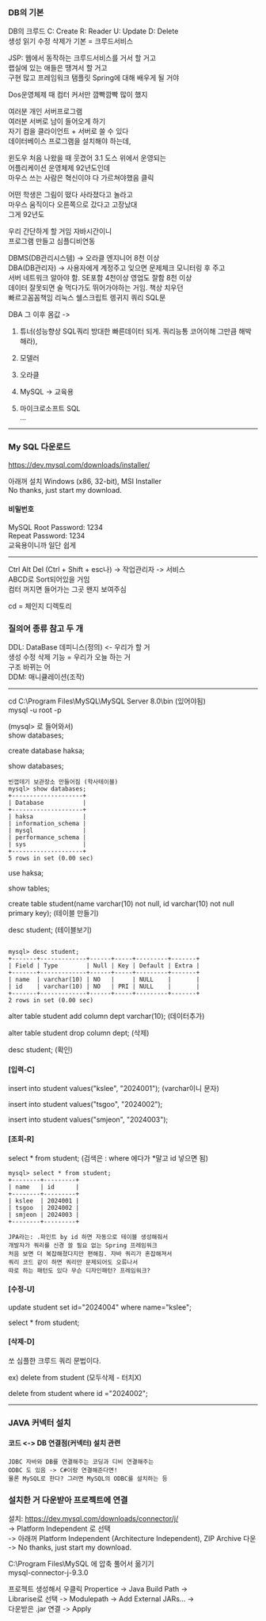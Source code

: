 ### DB의 기본 
DB의 크루드 C: Create R: Reader U: Update D: Delete  
생성 읽기 수정 삭제가 기본 = 크루드서비스  
  
JSP: 웹에서 동작하는 크루드서비스를 거서 할 거고  
랩실에 있는 애들은 땡겨서 할 거고  
구현 많고 프레임워크 탬플릿 Spring에 대해 배우게 될 거야  
  
Dos운영체제 때 컴터 커서만 깜빡깜빡 많이 했지  
  
여러분 개인 서버프로그램  
여러분 서버로 남이 들어오게 하기  
자기 컴을 클라이언트 + 서버로 쓸 수 있다  
데이터베이스 프로그램을 설치해야 하는데,  
  
윈도우 처음 나왔을 때 웃겼어 3.1 도스 위에서 운영되는  
어플리케이션 운영체제 92년도인데  
마우스 쓰는 사람은 혁신이야 다 가르쳐야했음 클릭  
  
어떤 학생은 그림이 떴다 사라졌다고 놀라고  
마우스 움직이다 오른쪽으로 갔다고 고장났대  
그게 92년도  
  
우리 간단하게 할 거임 자바시간이니  
프로그램 만들고 심플디비연동  
  
DBMS(DB관리시스템) -> 오라클 엔지니어 8천 이상  
DBA(DB관리자) -> 사용자에게 계정주고 잊으면 문제체크 모니터링 후 주고  
서버 네트워크 알아야 함. SE포함 4천이상 영업도 잘함 8천 이상  
데이터 잘못되면 술 먹다가도 뛰어가야하는 거임. 책상 치우던  
빠르고꼼꼼책임 리눅스 쉘스크립트 렝귀지 쿼리 SQL문  
  
DBA 그 이후 몸값 ->  
1. 튜너(성능향상 SQL쿼리 방대한 빠른데이터 되게. 쿼리능통 코어이해 그만큼 해박해라),  
2. 모델러
  
1. 오라클  
2. MySQL -> 교육용  
3. 마이크로소프트 SQL  
...  
  
*** 
  
### My SQL 다운로드 
https://dev.mysql.com/downloads/installer/  

아래꺼 설치 Windows (x86, 32-bit), MSI Installer  
No thanks, just start my download.  
  
#### 비밀번호 
MySQL Root Password: 1234  
Repeat Password: 1234  
교육용이니까 일단 쉽게  
  
***  
  
Ctrl Alt Del (Ctrl + Shift + esc나) -> 작업관리자 -> 서비스  
ABCD로 Sort되어있을 거임  
컴터 꺼지면 들어가는 그곳 왠지 보여주심  
  
cd = 체인지 디렉토리  
  
### 질의어 종류 참고 두 개 
DDL: DataBase 데피니스(정의) <- 우리가 할 거  
생성 수정 삭제 기능 = 우리가 오늘 하는 거  
구조 바뀌는 어  
DDM: 매니큘레이션(조작)  
  
*** 
  
cd C:\Program Files\MySQL\MySQL Server 8.0\bin (있어야됨)  
mysql -u root -p  
  
(mysql> 로 들어와서)  
show databases;  
  
create database haksa;  
  
show databases;  
  
```
빈껍데기 보관장소 만들어짐 (학사테이블) 
mysql> show databases;
+--------------------+
| Database           |
+--------------------+
| haksa              |
| information_schema |
| mysql              |
| performance_schema |
| sys                |
+--------------------+
5 rows in set (0.00 sec)
```
  
use haksa;  
  
show tables;  
  
create table student(name varchar(10) not null, id varchar(10) not null primary key); (테이블 만들기)  
  
desc student;  (테이블보기)  
  
```

mysql> desc student;
+-------+-------------+------+-----+---------+-------+
| Field | Type        | Null | Key | Default | Extra |
+-------+-------------+------+-----+---------+-------+
| name  | varchar(10) | NO   |     | NULL    |       |
| id    | varchar(10) | NO   | PRI | NULL    |       |
+-------+-------------+------+-----+---------+-------+
2 rows in set (0.00 sec)
```
  
alter table student add column dept varchar(10); (데이터추가)  
  
alter table student drop column dept; (삭제)  
  
desc student; (확인)  
  
#### [입력-C]
insert into student values("kslee", "2024001"); (varchar이니 문자)  
  
insert into student values("tsgoo", "2024002");  
  
insert into student values("smjeon", "2024003");  
  
#### [조회-R] 
select * from student;  (검색은 : where 에다가 *말고 id 넣으면 됨)  
  
```
mysql> select * from student;
+--------+---------+
| name   | id      |
+--------+---------+
| kslee  | 2024001 |
| tsgoo  | 2024002 |
| smjeon | 2024003 |
+--------+---------+
```
 
``` 
JPA라는: .파인트 by id 하면 자동으로 테이블 생성해줘서  
개발자가 쿼리를 신경 쓸 필요 없는 Spring 프레임워크  
처음 보면 더 복잡해졌다지만 편해짐. 자바 쿼리가 혼잡해져서  
쿼리 코드 같이 하면 쿼리만 문제되어도 오류나서  
따로 하는 패턴도 있다 무슨 디자인패턴? 프레임워크?  
```
  
#### [수정-U] 
update student set id="2024004" where name="kslee";  
  
select * from student;  
  
#### [삭제-D] 
쏘 심플한 크루드 쿼리 문법이다.  
  
ex) delete from student (모두삭제 - 터치X)  
  
delete from student where id ="2024002";  
  
*** 
  
### JAVA 커넥터 설치 

#### 코드 <-> DB 연결점(커넥터) 설치 관련 
```
JDBC 자바와 DB를 연결해주는 코딩과 디비 연결해주는  
ODBC 도 있음 -> C#이랑 연결해준다면!  
물론 MySQL로 한다? 그러면 MySQL의 ODBC를 설치하는 등  
```
  
### 설치한 거 다운받아 프로젝트에 연결 
설치: https://dev.mysql.com/downloads/connector/j/  
-> Platform Independent 로 선택  
-> 아래꺼 Platform Independent (Architecture Independent), ZIP Archive 다운  
-> No thanks, just start my download.  
  
C:\Program Files\MySQL 에 압축 풀어서 옮기기  
mysql-connector-j-9.3.0  
  
프로젝트 생성해서 우클릭 Propertice -> Java Build Path ->  
Librarise로 선택 -> Modulepath -> Add External JARs... ->  
다운받은 .jar 연결 -> Apply  
  
